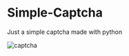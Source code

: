 # Simple-Captcha
Just a simple captcha made with python









![captcha](https://github.com/1848280/Simple-Captcha/assets/138623810/d34ef65e-6963-4c38-a12f-9bb5afe891ba)
